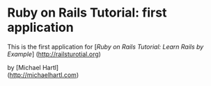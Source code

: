 # Ruby on Rails Tutorial: first application


This is the first application for 
[*Ruby on Rails Tutorial: Learn Rails by Example*] (http://railsturotial.org)


by [Michael Hartl]  
(http://michaelhartl.com)
